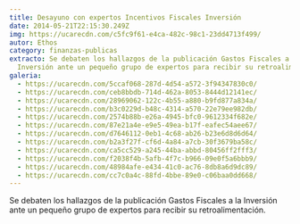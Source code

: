 ```yaml
---
title: Desayuno con expertos Incentivos Fiscales Inversión
date: 2014-05-21T22:15:30.249Z
img: https://ucarecdn.com/c5fc9f61-e4ca-482c-98c1-23dd4713f499/
autor: Ethos
category: finanzas-publicas
extracto: Se debaten los hallazgos de la publicación Gastos Fiscales a la
  Inversión ante un pequeño grupo de expertos para recibir su retroalimentación.
galeria:
  - https://ucarecdn.com/5ccaf068-287d-4d54-a572-3f94347830c0/
  - https://ucarecdn.com/ceb8bbdb-714d-462a-8053-8444d12141ec/
  - https://ucarecdn.com/28969062-122c-4b55-a880-b9fd877a834a/
  - https://ucarecdn.com/b3c0229d-b48c-4314-a570-22e79ee982db/
  - https://ucarecdn.com/2574b88b-e26a-4945-bfc0-9612334f682e/
  - https://ucarecdn.com/87e21a4e-e9e5-49ea-b17f-eafec54aee67/
  - https://ucarecdn.com/d7646112-0eb1-4c68-ab26-b23e6d8d6d64/
  - https://ucarecdn.com/b2a3f27f-cf6d-4a84-a7cb-30f3679ba58c/
  - https://ucarecdn.com/ca5cc529-a245-44ba-abbd-80456ff2fff3/
  - https://ucarecdn.com/f2038f4b-5afb-4f7c-b966-09e0f5a6bbb9/
  - https://ucarecdn.com/48984afe-e434-41c0-ac76-8db8a6d9dc89/
  - https://ucarecdn.com/cc7c0a4c-88fd-4bbe-89e0-c06baa0dd668/
---
```

Se debaten los hallazgos de la publicación Gastos Fiscales a la Inversión ante un pequeño grupo de expertos para recibir su retroalimentación.